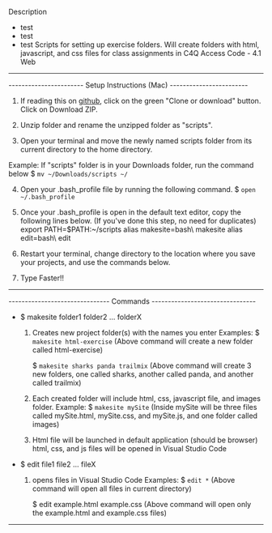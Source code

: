 Description
- test
- test
- test 
Scripts for setting up exercise folders. Will create folders with 
html, javascript, and css files for class assignments in 
C4Q Access Code - 4.1 Web
_________________________________________________________________________

----------------------- Setup Instructions (Mac) ------------------------
1. If reading this on [github](https://github.com/Acostill/scripts), click on
the green "Clone or download" button.
Click on Download ZIP.

2. Unzip folder and rename the unzipped folder as "scripts".

3. Open your terminal and move the newly named scripts folder from 
its current directory to the home directory.

Example: If "scripts" folder is in your Downloads folder, 
run the command below
$ ```mv ~/Downloads/scripts ~/```

4. Open your .bash_profile file by running the following command.
$ ```open ~/.bash_profile```

5. Once your .bash_profile is open in the default text editor, copy the 
following lines below. (If you've done this step, no need for duplicates)
    export PATH=$PATH:~/scripts
    alias makesite=bash\ makesite
    alias edit=bash\ edit

6. Restart your terminal, change directory to the location where you save
your projects, and use the commands below.

7. Type Faster!!
_________________________________________________________________________

------------------------------- Commands -------------------------------- 
* $ makesite folder1 folder2 ... folderX
    1. Creates new project folder(s) with the names you enter
    Examples: 
        $ ```makesite html-exercise```
        (Above command will create a 
        new folder called html-exercise)
        
        $ ```makesite sharks panda trailmix```
        (Above command will create 3 new folders, one called 
        sharks, another called panda, and another called trailmix)

    2. Each created folder will include html, css, javascript file,
       and images folder.
    Example:
        $ ```makesite mySite```
        (Inside mySite will be three files called mySite.html, 
        mySite.css, and mySite.js, and one folder called images)

    3. Html file will be launched in default application (should be browser)
    html, css, and js files will be opened in Visual Studio Code

* $ edit file1 file2 ... fileX
    1. opens files in Visual Studio Code
    Examples:
        $ ```edit *```
        (Above command will open all files in current directory)

        $ edit example.html example.css
        (Above command will open only the 
        example.html and example.css files)
-------------------------------------------------------------------------